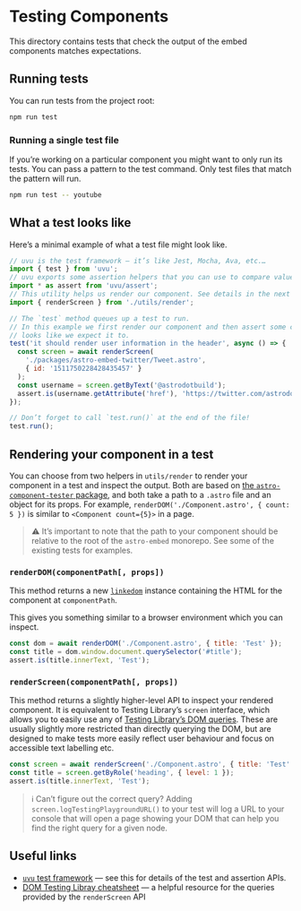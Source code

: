 # Testing Components

This directory contains tests that check the output of the embed components matches expectations.

## Running tests

You can run tests from the project root:

```bash
npm run test
```

### Running a single test file

If you’re working on a particular component you might want to only run its tests. You can pass a pattern to the test command. Only test files that match the pattern will run.

```bash
npm run test -- youtube
```

## What a test looks like

Here’s a minimal example of what a test file might look like.

```js
// uvu is the test framework — it’s like Jest, Mocha, Ava, etc.…
import { test } from 'uvu';
// uvu exports some assertion helpers that you can use to compare value
import * as assert from 'uvu/assert';
// This utility helps us render our component. See details in the next section.
import { renderScreen } from './utils/render';

// The `test` method queues up a test to run.
// In this example we first render our component and then assert some content
// looks like we expect it to.
test('it should render user information in the header', async () => {
  const screen = await renderScreen(
    './packages/astro-embed-twitter/Tweet.astro',
    { id: '1511750228428435457' }
  );
  const username = screen.getByText('@astrodotbuild');
  assert.is(username.getAttribute('href'), 'https://twitter.com/astrodotbuild');
});

// Don’t forget to call `test.run()` at the end of the file!
test.run();
```

## Rendering your component in a test

You can choose from two helpers in `utils/render` to render your component in a test and inspect the output. Both are based on [the `astro-component-tester` package](https://github.com/Princesseuh/astro-component-tester), and both take a path to a `.astro` file and an object for its props. For example, `renderDOM('./Component.astro', { count: 5 })` is similar to `<Component count={5}>` in a page.

> ⚠️ It’s important to note that the path to your component should be relative to the root of the `astro-embed` monorepo. See some of the existing tests for examples.

### `renderDOM(componentPath[, props])`

This method returns a new [`linkedom`](https://github.com/WebReflection/linkedom#readme) instance containing the HTML for the component at `componentPath`.

This gives you something similar to a browser environment which you can inspect.

```js
const dom = await renderDOM('./Component.astro', { title: 'Test' });
const title = dom.window.document.querySelector('#title');
assert.is(title.innerText, 'Test');
```

### `renderScreen(componentPath[, props])`

This method returns a slightly higher-level API to inspect your rendered component. It is equivalent to Testing Library’s `screen` interface, which allows you to easily use any of [Testing Library’s DOM queries](https://testing-library.com/docs/queries/about). These are usually slightly more restricted than directly querying the DOM, but are designed to make tests more easily reflect user behaviour and focus on accessible text labelling etc.

```js
const screen = await renderScreen('./Component.astro', { title: 'Test' });
const title = screen.getByRole('heading', { level: 1 });
assert.is(title.innerText, 'Test');
```

> ℹ️ Can’t figure out the correct query? Adding `screen.logTestingPlaygroundURL()` to your test will log a URL to your console that will open a page showing your DOM that can help you find the right query for a given node.

## Useful links

- [`uvu` test framework](https://github.com/lukeed/uvu) — see this for details of the test and assertion APIs.
- [DOM Testing Libray cheatsheet](https://testing-library.com/docs/dom-testing-library/cheatsheet) — a helpful resource for the queries provided by the `renderScreen` API
